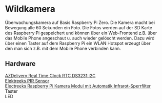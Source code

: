 # Wildkamera
Überwachungskamera auf Basis Raspberry Pi Zero. Die Kamera macht bei Bewegung alle 60 Sekunden ein Foto. Die Fotos werden auf der SD Karte des Raspberry Pi gespeichert und können über ein Web-Frontend z.B. über das Mobile Phone angeschaut u. auch wieder gelöscht werden. Dazu wird über einen Taster auf dem Raspberry Pi ein WLAN Hotspot erzeugt über den man sich z.B. mit dem Mobile Phone verbinden kann. 

## Hardware
[AZDelivery Real Time Clock RTC DS3231 I2C](https://www.amazon.de/gp/product/B01M2B7HQB/ref=ppx_yo_dt_b_asin_title_o00_s00?ie=UTF8&psc=1)  
[Elektreeks PIR Sensor](https://www.amazon.de/gp/product/B079WCCND1/ref=ppx_yo_dt_b_asin_title_o06_s00?ie=UTF8&psc=1)  
[Electreeks Raspberry Pi Kamera Modul mit Automatik Infrarot-Sperrfilter](https://www.amazon.de/gp/product/B08C5GDG9Q/ref=ppx_yo_dt_b_asin_title_o09_s01?ie=UTF8&psc=1)  
Taster  
LED  

